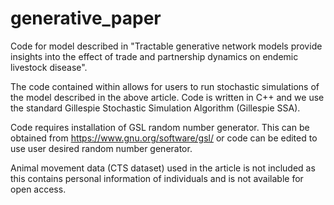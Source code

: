 # generative_paper
Code for model described in "Tractable generative network models provide insights into the effect of trade and partnership dynamics on endemic livestock disease".

The code contained within allows for users to run stochastic simulations of the model described in the above article.
Code is written in C++ and we use the standard Gillespie Stochastic Simulation Algorithm (Gillespie SSA).

Code requires installation of GSL random number generator. This can be obtained from https://www.gnu.org/software/gsl/ or code can be edited to use user desired random number generator.

Animal movement data (CTS dataset) used in the article is not included as this contains personal information of individuals and is not available for open access.
